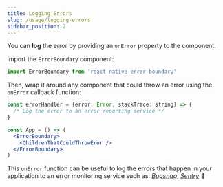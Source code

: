 ```yaml
---
title: Logging Errors
slug: /usage/logging-errors
sidebar_position: 2
---
```


You can **log** the error by providing an `onError` property to the component.

Import the `ErrorBoundary` component:

```js
import ErrorBoundary from 'react-native-error-boundary'
```

Then, wrap it around any component that could throw an error using the `onError` callback function:

```jsx
const errorHandler = (error: Error, stackTrace: string) => {
  /* Log the error to an error reporting service */
}

const App = () => (
  <ErrorBoundary>
    <ChildrenThatCouldThrowEror />
  </ErrorBoundary>
)
```

This `onError` function can be useful to log the errors that happen in your application to an error monitoring service such as: _[Bugsnag](https://www.bugsnag.com/)_, _[Sentry](https://sentry.io/)_ 🐛